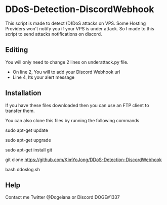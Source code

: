 # DDoS-Detection-DiscordWebhook
This script is made to detect (D)DoS attacks on VPS. Some Hosting Providers won't notify you if your VPS is under attack. So I made to this script to send attacks notifications on discord.

## Editing 
You will only need to change 2 lines on underattack.py file.

* On line 2, You will to add your Discord Webhook url
* Line 4, Its your alert message

## Installation
If you have these files downloaded then you can use an FTP client to transfer them.

You can also clone this files by running the following commands

sudo apt-get update

sudo apt-get upgrade

sudo apt-get install git

git clone https://github.com/KimYoJong/DDoS-Detection-DiscordWebhook

bash ddoslog.sh

## Help
Contact me Twitter @Dogeiana or Discord DOGE#1337

